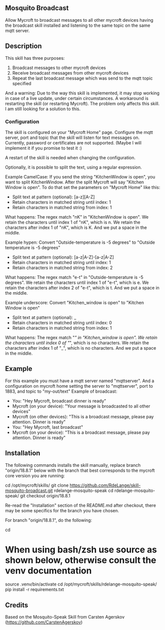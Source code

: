 ## Mosquito Broadcast
Allow Mycroft to broadcast messages to all other mycroft devices having the broadcast skill installed and listening to the same topic on the same mqtt server.

## Description
This skill has three purposes:
1) Broadcast messages to other mycroft devices
2) Receive broadcast messages from other mycroft devices
3) Repeat the last broadcast message which was send to the mqtt topic specified

And a warning: Due to the way this skill is implemented, it may stop working in case of a live update, under certain circumstances. A workaround is restarting the skill (or restarting Mycroft).
The problem only affects this skill. I am still looking for a solution to this.


### Configuration
The skill is configured on your "Mycroft Home" page. Configure the mqtt server, port and topic that the skill will listen for text messages on.
Currently, password or certificates are not supported. (Maybe I will implement it if you promise to test it :)

A restart of the skill is needed when changing the configuration.

Optionally, it is possible to split the text, using a regular expression.

Example CamelCase: If you send the string "KitchenWindow is open",
you want to split KitchenWindow. After the split Mycroft will say "Kitchen Window is open". To do that set the parameters on "Mycroft Home" like this:
* Split text at pattern (optional): [a-z][A-Z]
* Retain characters in matched string until index: 1
* Retain characters in matched string from index: 1

What happens: The regex match "nK" in "KitchenWindow is open". We retain the characters until index 1 of "nK", which is n.
We retain the characters after index 1 of "nK", which is K. And we put a space in the middle.

Example hypen: Convert "Outside-temperature is -5 degrees" to "Outside temperature is -5 degrees"
* Split text at pattern (optional): [a-z|A-Z]-[a-z|A-Z]
* Retain characters in matched string until index: 1
* Retain characters in matched string from index: 2

What happens: The regex match "e-t" in "Outside-temperature is -5 degrees".  We retain the characters until index 1 of "e-t", which is e.
We retain the characters after index 2 of "e-t", which is t. And we put a space in the middle.

Example underscore: Convert "Kitchen_window is open" to "Kitchen Window is open"
* Split text at pattern (optional): _
* Retain characters in matched string until index: 0
* Retain characters in matched string from index: 1

What happens: The regex match "_" in "Kitchen_window is open".  We retain the characters until index 0 of "_", which is no characters.
We retain the characters after index 1 of "_", which is no characters. And we put a space in the middle.


## Example
For this example you must have a mqtt server named "mqttserver". And a configuration on mycroft home setting the server to "mqttserver", port to 1883, and topic to "my-out/text"
Example of broadcast:

* You: "Hey Mycroft, broadcast dinner is ready"
* Mycroft (on your device): "Your message is broadcasted to all other devices"
* Mycroft (on other devices): <DINGDONG> "This is a broadcast message, please pay attention. Dinner is ready"
* You: "Hey Mycroft, last broadcast"
* Mycroft (on your device): "This is a broadcast message, please pay attention. Dinner is ready"

## Installation

The following commands installs the skill manually, replace branch "origin/18.8.1" below with the branch that best corresponds to the mycroft core version you are running:

cd /opt/mycroft/skills/
git clone https://github.com/RdeLange/skill-mosquito-broadcast.git rdelange-mosquito-speak
cd rdelange-mosquito-speak/
git checkout origin/18.8.1

Re-read the "Installation" section of the README.md after checkout, there may be some specifics for the branch you have chosen.

For branch "origin/18.8.1", do the following:

cd <your mycroft-core directory>
# When using bash/zsh use source as shown below, otherwise consult the venv documentation
source .venv/bin/activate
cd /opt/mycroft/skills/rdelange-mosquito-speak/
 pip install -r requirements.txt



## Credits
Based on the Mosquito-Speak Skill from Carsten Agerskov (https://github.com/CarstenAgerskov)
